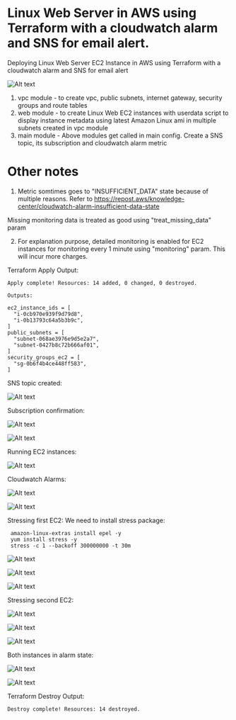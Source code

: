 # Linux Web Server in AWS using Terraform with a cloudwatch alarm and SNS for email alert.

Deploying Linux Web Server EC2 Instance in AWS using Terraform with a cloudwatch alarm and SNS for email alert

![Alt text](/images/diagram.png)

1. vpc module - to create vpc, public subnets, internet gateway, security groups and route tables
2. web module - to create Linux Web EC2 instances with userdata script to display instance metadata using latest Amazon Linux ami in multiple subnets created in vpc module
3. main module - Above modules get called in main config. Create a SNS topic, its subscription and cloudwatch alarm metric

# Other notes
1. Metric somtimes goes to "INSUFFICIENT_DATA" state because of multiple reasons. Refer to https://repost.aws/knowledge-center/cloudwatch-alarm-insufficient-data-state

Missing monitoring data is treated as good using "treat_missing_data" param

2. For explanation purpose, detailed monitoring is enabled for EC2 instances for monitoring every 1 minute using "monitoring" param. This will incur more charges.

Terraform Apply Output: 
```
Apply complete! Resources: 14 added, 0 changed, 0 destroyed.

Outputs:

ec2_instance_ids = [
  "i-0cb970e939f9d79d8",
  "i-0b13793c64a5b3b9c",
]
public_subnets = [
  "subnet-068ae3976e9d5e2a7",
  "subnet-0427b8c72b666af01",
]
security_groups_ec2 = [
  "sg-0b6f4b4ce448ff583",
]
```
SNS topic created:

![Alt text](/images/snstopic.png)

Subscription confirmation:

![Alt text](/images/sub1.png)

![Alt text](/images/sub2.png)

Running EC2 instances:

![Alt text](/images/ec2list.png)

Cloudwatch Alarms:

![Alt text](/images/cwalarm1.png)

![Alt text](/images/cwalarm2.png)

Stressing first EC2:
We need to install stress package:
```
 amazon-linux-extras install epel -y
 yum install stress -y
 stress -c 1 --backoff 300000000 -t 30m
```

![Alt text](/images/stressa1.png)

![Alt text](/images/stressa2.png)

![Alt text](/images/stressa3.png)

Stressing second EC2:

![Alt text](/images/stressb1.png)

![Alt text](/images/stressb2.png)

![Alt text](/images/stressb3.png)

Both instances in alarm state:

![Alt text](/images/alarm1.png)

![Alt text](/images/alarm2.png)


Terraform Destroy Output:
```
Destroy complete! Resources: 14 destroyed.
```